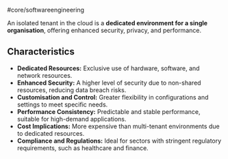 #core/softwareengineering

An isolated tenant in the cloud is a **dedicated environment for a single organisation**, offering enhanced security, privacy, and performance.

## Characteristics

- **Dedicated Resources:** Exclusive use of hardware, software, and network resources.
- **Enhanced Security:** A higher level of security due to non-shared resources, reducing data breach risks.
- **Customisation and Control:** Greater flexibility in configurations and settings to meet specific needs.
- **Performance Consistency:** Predictable and stable performance, suitable for high-demand applications.
- **Cost Implications:** More expensive than multi-tenant environments due to dedicated resources.
- **Compliance and Regulations:** Ideal for sectors with stringent regulatory requirements, such as healthcare and finance.
